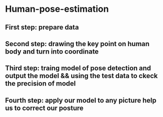 # Human-pose-estimation

## First step: prepare data

## Second step: drawing the key point on human body and turn into  coordinate

## Third step: traing model of pose detection and output the model && using the test data to ckeck the precision of model 

## Fourth step: apply our model to any picture help us to correct our posture

